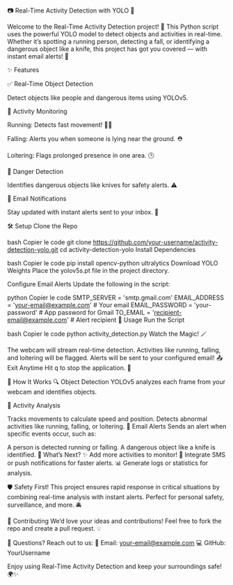 📷 Real-Time Activity Detection with YOLO 🚀

Welcome to the Real-Time Activity Detection project! 🎉 This Python script uses the powerful YOLO model to detect objects and activities in real-time. Whether it’s spotting a running person, detecting a fall, or identifying a dangerous object like a knife, this project has got you covered — with instant email alerts! 📧

✨ Features

✅ Real-Time Object Detection

Detect objects like people and dangerous items using YOLOv5.

🏃 Activity Monitoring

Running: Detects fast movement! 🏃‍♂️

Falling: Alerts you when someone is lying near the ground. ⛑️

Loitering: Flags prolonged presence in one area. 🕒

🔪 Danger Detection

Identifies dangerous objects like knives for safety alerts. ⚠️

📧 Email Notifications

Stay updated with instant alerts sent to your inbox. 💌

🛠️ Setup
Clone the Repo

bash
Copier le code
git clone https://github.com/your-username/activity-detection-yolo.git
cd activity-detection-yolo
Install Dependencies

bash
Copier le code
pip install opencv-python ultralytics
Download YOLO Weights
Place the yolov5s.pt file in the project directory.

Configure Email Alerts
Update the following in the script:

python
Copier le code
SMTP_SERVER = 'smtp.gmail.com'
EMAIL_ADDRESS = 'your-email@example.com'  # Your email
EMAIL_PASSWORD = 'your-password'          # App password for Gmail
TO_EMAIL = 'recipient-email@example.com'  # Alert recipient
🚀 Usage
Run the Script

bash
Copier le code
python activity_detection.py
Watch the Magic! 🪄

The webcam will stream real-time detection.
Activities like running, falling, and loitering will be flagged.
Alerts will be sent to your configured email! 📤
Exit Anytime
Hit q to stop the application. 🛑

📜 How It Works
🔍 Object Detection
YOLOv5 analyzes each frame from your webcam and identifies objects.

🧠 Activity Analysis

Tracks movements to calculate speed and position.
Detects abnormal activities like running, falling, or loitering.
📧 Email Alerts
Sends an alert when specific events occur, such as:

A person is detected running or falling.
A dangerous object like a knife is identified.
🌟 What’s Next?
✨ Add more activities to monitor!
📲 Integrate SMS or push notifications for faster alerts.
📊 Generate logs or statistics for analysis.

🛡️ Safety First!
This project ensures rapid response in critical situations by combining real-time analysis with instant alerts. Perfect for personal safety, surveillance, and more. 🚔

🤝 Contributing
We’d love your ideas and contributions! Feel free to fork the repo and create a pull request. 💡

📧 Questions?
Reach out to us:
📩 Email: your-email@example.com
💻 GitHub: YourUsername

Enjoy using Real-Time Activity Detection and keep your surroundings safe! 🌍✨
